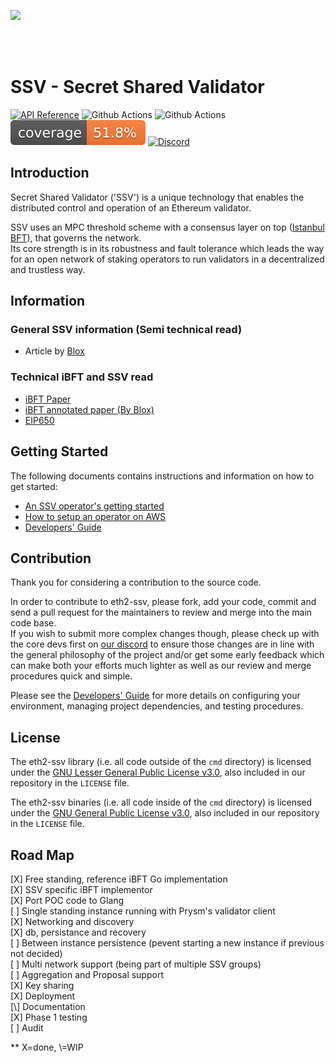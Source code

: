 [<img src="./docs/resources/bloxstaking_header_image.png" >](https://www.bloxstaking.com/)

<br>
<br>

# SSV - Secret Shared Validator

[![API Reference](
https://camo.githubusercontent.com/915b7be44ada53c290eb157634330494ebe3e30a/68747470733a2f2f676f646f632e6f72672f6769746875622e636f6d2f676f6c616e672f6764646f3f7374617475732e737667
)](https://pkg.go.dev/github.com/ethereum/eth2-ssv?tab=doc)
![Github Actions](https://github.com/ethereum/eth2-ssv/actions/workflows/full-test.yml/badge.svg?branch=stage)
![Github Actions](https://github.com/ethereum/eth2-ssv/actions/workflows/lint.yml/badge.svg?branch=stage)
![Test Coverage](./docs/resources/cov-badge.svg)
[![Discord](https://img.shields.io/badge/discord-join%20chat-blue.svg)](https://discord.gg/eDXSP9R)

[comment]: <> ([![Go Report Card]&#40;https://goreportcard.com/badge/github.com/ethereum/eth2-ssv&#41;]&#40;https://goreportcard.com/report/github.com/ethereum/eth2-ssv&#41;)

[comment]: <> ([![Travis]&#40;https://travis-ci.com/ethereum/eth2-ssv.svg?branch=stage&#41;]&#40;https://travis-ci.com/ethereum/eth2-ssv&#41;)

## Introduction

Secret Shared Validator ('SSV') is a unique technology that enables the distributed control and operation of an Ethereum validator.

SSV uses an MPC threshold scheme with a consensus layer on top ([Istanbul BFT](https://arxiv.org/pdf/2002.03613.pdf)), 
that governs the network. \
Its core strength is in its robustness and fault tolerance which leads the way for an open network of staking operators 
to run validators in a decentralized and trustless way.

## Information

### General SSV information (Semi technical read)
* Article by [Blox](https://medium.com/bloxstaking/an-introduction-to-secret-shared-validators-ssv-for-ethereum-2-0-faf49efcabee)

### Technical iBFT and SSV read
* [iBFT Paper](https://arxiv.org/pdf/2002.03613.pdf)
* [iBFT annotated paper (By Blox)](./ibft/IBFT.md)
* [EIP650](https://github.com/ethereum/EIPs/issues/650)


## Getting Started

The following documents contains instructions and information on how to get started:
* [An SSV operator's getting started](./docs/OPERATOR_GETTING_STARTED.md)
* [How to setup an operator on AWS](./docs/OPERATOR_GETTING_STARTED.md#setting-aws-server-for-operator)
* [Developers' Guide](./docs/DEV_GUIDE.md)

## Contribution

Thank you for considering a contribution to the source code.

In order to contribute to eth2-ssv, please fork, add your code, commit and send a pull request
for the maintainers to review and merge into the main code base.\
If you wish to submit more complex changes though, please check up with the core devs first on [our discord](https://discord.gg/eDXSP9R)
to ensure those changes are in line with the general philosophy of the project and/or get
some early feedback which can make both your efforts much lighter as well as our review
and merge procedures quick and simple.

Please see the [Developers' Guide](./docs/DEV_GUIDE.md)
for more details on configuring your environment, managing project dependencies, and
testing procedures.

## License

The eth2-ssv library (i.e. all code outside of the `cmd` directory) is licensed under the
[GNU Lesser General Public License v3.0](https://www.gnu.org/licenses/lgpl-3.0.en.html),
also included in our repository in the `LICENSE` file.

The eth2-ssv binaries (i.e. all code inside of the `cmd` directory) is licensed under the
[GNU General Public License v3.0](https://www.gnu.org/licenses/gpl-3.0.en.html), also
included in our repository in the `LICENSE` file.

## Road Map
[X] Free standing, reference iBFT Go implementation\
[X] SSV specific iBFT implementor\
[X] Port POC code to Glang\
[ ] Single standing instance running with Prysm's validator client\
[X] Networking and discovery\
[X] db, persistance and recovery\
[ ] Between instance persistence (pevent starting a new instance if previous not decided)\
[ ] Multi network support (being part of multiple SSV groups)\
[ ] Aggregation and Proposal support\
[X] Key sharing\
[X] Deployment\
[\\] Documentation\
[X] Phase 1 testing\
[ ] Audit

** X=done, \\=WIP

